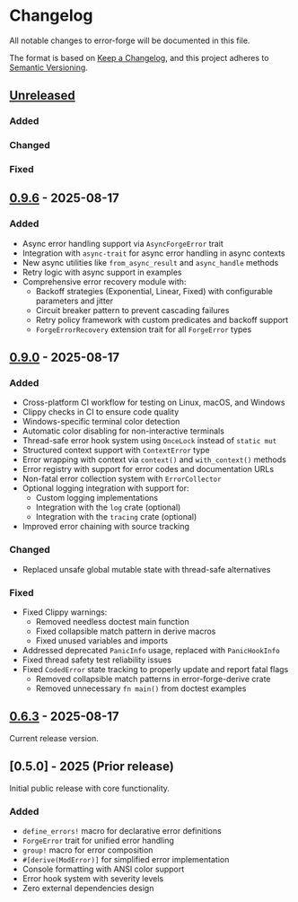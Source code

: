 # Changelog

All notable changes to error-forge will be documented in this file.

The format is based on [Keep a Changelog](https://keepachangelog.com/en/1.0.0/),
and this project adheres to [Semantic Versioning](https://semver.org/spec/v2.0.0.html).

## [Unreleased]

### Added

### Changed

### Fixed

## [0.9.6] - 2025-08-17

### Added
- Async error handling support via `AsyncForgeError` trait
- Integration with `async-trait` for async error handling in async contexts
- New async utilities like `from_async_result` and `async_handle` methods
- Retry logic with async support in examples
- Comprehensive error recovery module with:
  - Backoff strategies (Exponential, Linear, Fixed) with configurable parameters and jitter
  - Circuit breaker pattern to prevent cascading failures
  - Retry policy framework with custom predicates and backoff support
  - `ForgeErrorRecovery` extension trait for all `ForgeError` types

## [0.9.0] - 2025-08-17

### Added
- Cross-platform CI workflow for testing on Linux, macOS, and Windows
- Clippy checks in CI to ensure code quality
- Windows-specific terminal color detection
- Automatic color disabling for non-interactive terminals
- Thread-safe error hook system using `OnceLock` instead of `static mut`
- Structured context support with `ContextError` type
- Error wrapping with context via `context()` and `with_context()` methods
- Error registry with support for error codes and documentation URLs
- Non-fatal error collection system with `ErrorCollector`
- Optional logging integration with support for:
  - Custom logging implementations
  - Integration with the `log` crate (optional)
  - Integration with the `tracing` crate (optional)
- Improved error chaining with source tracking

### Changed
- Replaced unsafe global mutable state with thread-safe alternatives

### Fixed
- Fixed Clippy warnings:
  - Removed needless doctest main function
  - Fixed collapsible match pattern in derive macros
  - Fixed unused variables and imports
- Addressed deprecated `PanicInfo` usage, replaced with `PanicHookInfo`
- Fixed thread safety test reliability issues
- Fixed `CodedError` state tracking to properly update and report fatal flags
  - Removed collapsible match patterns in error-forge-derive crate
  - Removed unnecessary `fn main()` from doctest examples

## [0.6.3] - 2025-08-17

Current release version.

## [0.5.0] - 2025 (Prior release)

Initial public release with core functionality.

### Added
- `define_errors!` macro for declarative error definitions
- `ForgeError` trait for unified error handling
- `group!` macro for error composition
- `#[derive(ModError)]` for simplified error implementation
- Console formatting with ANSI color support
- Error hook system with severity levels
- Zero external dependencies design

[Unreleased]: https://github.com/jamesgober/error-forge/compare/0.9.6...HEAD
[0.9.6]: https://github.com/jamesgober/error-forge/compare/0.9.0...v0.9.6
[0.9.0]: https://github.com/jamesgober/error-forge/compare/0.6.3...v0.9.0
[0.6.3]: https://github.com/jamesgober/error-forge/compare/0.6.1...0.6.3
